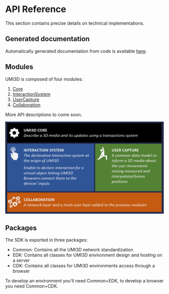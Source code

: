 # API Reference

This section contains precise details on technical implementations. 

## Generated documentation

Automatically generated documentation from code is available [here](https://umi3d.github.io/UMI3D-SDK/index.html).

## Modules

UMI3D is composed of four modules:

1. [Core](./Core)
2. [InteractionSystem](./Interaction-System)
3. [UserCapture](./UserCapture)
4. [Collaboration](./Collaboration)

More API descriptions to come soon.

![image.png](./img/architecture.png)

## Packages

The SDK is exported in three packages:

- Common: Contains all the UMI3D network standardization
- EDK: Contains all classes for UMI3D environment design and hosting on a server
- CDK: Contains all classes for UMI3D environments access through a browser

To develop an environment you'll need Common+EDK, to develop a browser you need Common+CDK.
